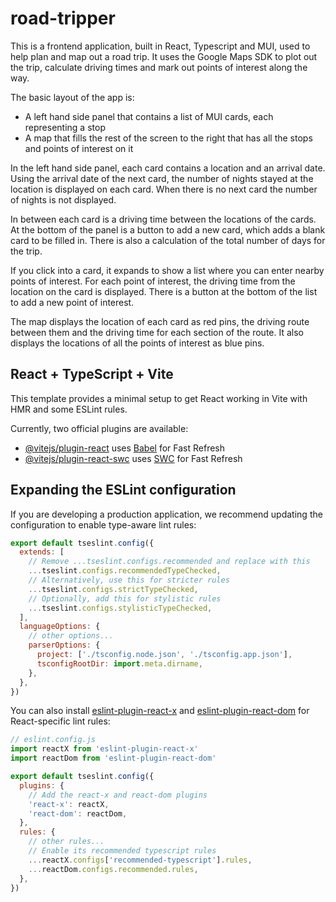 # road-tripper
This is a frontend application, built in React, Typescript and MUI, used to help plan and map out a road trip. It uses the Google Maps SDK to plot out the trip, calculate driving times and mark out points of interest along the way. 

The basic layout of the app is:
- A left hand side panel that contains a list of MUI cards, each representing a stop
- A map that fills the rest of the screen to the right that has all the stops and points of interest on it

In the left hand side panel, each card contains a location and an arrival date. Using the arrival date of the next card, the number of nights stayed at the location is displayed on each card. When there is no next card the number of nights is not displayed. 

In between each card is a driving time between the locations of the cards. At the bottom of the panel is a button to add a new card, which adds a blank card to be filled in. There is also a calculation of the total number of days for the trip.

If you click into a card, it expands to show a list where you can enter nearby points of interest. For each point of interest, the driving time from the location on the card is displayed. There is a button at the bottom of the list to add a new point of interest.

The map displays the location of each card as red pins, the driving route between them and the driving time for each section of the route. It also displays the locations of all the points of interest as blue pins. 

## React + TypeScript + Vite

This template provides a minimal setup to get React working in Vite with HMR and some ESLint rules.

Currently, two official plugins are available:

- [@vitejs/plugin-react](https://github.com/vitejs/vite-plugin-react/blob/main/packages/plugin-react/README.md) uses [Babel](https://babeljs.io/) for Fast Refresh
- [@vitejs/plugin-react-swc](https://github.com/vitejs/vite-plugin-react-swc) uses [SWC](https://swc.rs/) for Fast Refresh

## Expanding the ESLint configuration

If you are developing a production application, we recommend updating the configuration to enable type-aware lint rules:

```js
export default tseslint.config({
  extends: [
    // Remove ...tseslint.configs.recommended and replace with this
    ...tseslint.configs.recommendedTypeChecked,
    // Alternatively, use this for stricter rules
    ...tseslint.configs.strictTypeChecked,
    // Optionally, add this for stylistic rules
    ...tseslint.configs.stylisticTypeChecked,
  ],
  languageOptions: {
    // other options...
    parserOptions: {
      project: ['./tsconfig.node.json', './tsconfig.app.json'],
      tsconfigRootDir: import.meta.dirname,
    },
  },
})
```

You can also install [eslint-plugin-react-x](https://github.com/Rel1cx/eslint-react/tree/main/packages/plugins/eslint-plugin-react-x) and [eslint-plugin-react-dom](https://github.com/Rel1cx/eslint-react/tree/main/packages/plugins/eslint-plugin-react-dom) for React-specific lint rules:

```js
// eslint.config.js
import reactX from 'eslint-plugin-react-x'
import reactDom from 'eslint-plugin-react-dom'

export default tseslint.config({
  plugins: {
    // Add the react-x and react-dom plugins
    'react-x': reactX,
    'react-dom': reactDom,
  },
  rules: {
    // other rules...
    // Enable its recommended typescript rules
    ...reactX.configs['recommended-typescript'].rules,
    ...reactDom.configs.recommended.rules,
  },
})
```
